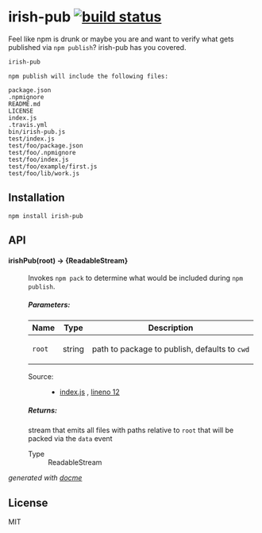 # irish-pub [![build status](https://secure.travis-ci.org/thlorenz/irish-pub.png)](http://travis-ci.org/thlorenz/irish-pub)

Feel like npm is drunk or maybe you are and want to verify what gets published via `npm publish`? irish-pub has you covered.

```sh
irish-pub
```

```text
npm publish will include the following files:

package.json
.npmignore
README.md
LICENSE
index.js
.travis.yml
bin/irish-pub.js
test/index.js
test/foo/package.json
test/foo/.npmignore
test/foo/index.js
test/foo/example/first.js
test/foo/lib/work.js
```

## Installation

    npm install irish-pub

## API

<!-- START docme generated API please keep comment here to allow auto update -->
<!-- DON'T EDIT THIS SECTION, INSTEAD RE-RUN docme TO UPDATE -->

<div>
<div class="jsdoc-githubify">
<section>
<article>
<div class="container-overview">
<dl class="details">
</dl>
</div>
<dl>
<dt>
<h4 class="name" id="irishPub"><span class="type-signature"></span>irishPub<span class="signature">(root)</span><span class="type-signature"> &rarr; {ReadableStream}</span></h4>
</dt>
<dd>
<div class="description">
<p>Invokes <code>npm pack</code> to determine what would be included during <code>npm publish</code>.</p>
</div>
<h5>Parameters:</h5>
<table class="params">
<thead>
<tr>
<th>Name</th>
<th>Type</th>
<th class="last">Description</th>
</tr>
</thead>
<tbody>
<tr>
<td class="name"><code>root</code></td>
<td class="type">
<span class="param-type">string</span>
</td>
<td class="description last"><p>path to package to publish, defaults to <code>cwd</code></p></td>
</tr>
</tbody>
</table>
<dl class="details">
<dt class="tag-source">Source:</dt>
<dd class="tag-source"><ul class="dummy">
<li>
<a href="https://github.com/thlorenz/irish-pub/blob/master/index.js">index.js</a>
<span>, </span>
<a href="https://github.com/thlorenz/irish-pub/blob/master/index.js#L12">lineno 12</a>
</li>
</ul></dd>
</dl>
<h5>Returns:</h5>
<div class="param-desc">
<p>stream that emits all files with paths relative to <code>root</code> that will be packed via the <code>data</code> event</p>
</div>
<dl>
<dt>
Type
</dt>
<dd>
<span class="param-type">ReadableStream</span>
</dd>
</dl>
</dd>
</dl>
</article>
</section>
</div>

*generated with [docme](https://github.com/thlorenz/docme)*
</div>
<!-- END docme generated API please keep comment here to allow auto update -->

## License

MIT
